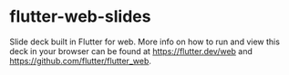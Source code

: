# flutter-web-slides
Slide deck built in Flutter for web. More info on how to run and view this deck in your browser can be found at https://flutter.dev/web and https://github.com/flutter/flutter_web.
